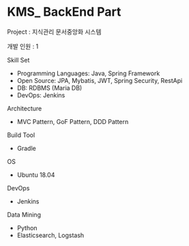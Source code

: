 # KMS_ BackEnd Part 

Project : 지식관리 문서중앙화 시스템 

개발 인원 : 1 


Skill Set
- Programming Languages: Java, Spring Framework
- Open Source: JPA, Mybatis, JWT, Spring Security, RestApi
- DB: RDBMS (Maria DB)
- DevOps: Jenkins


Architecture
- MVC Pattern, GoF Pattern, DDD Pattern


Build Tool
- Gradle


OS 
- Ubuntu 18.04


DevOps 
- Jenkins


Data Mining
- Python
- Elasticsearch, Logstash
